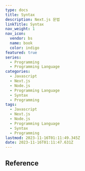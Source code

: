 ```yaml
---
type: docs
title: Syntax
description: Next.js 문법
linkTitle: Syntax
nav_weight: 1
nav_icon:
  vendor: bs
  name: book
  color: indigo
featured: true
series:
  - Programming
  - Programming Language
categories:
  - Javascript
  - Next.js
  - Node.js
  - Programming Language
  - Syntax
  - Programming
tags:
  - Javascript
  - Next.js
  - Node.js
  - Programming Language
  - Syntax
  - Programming
lastmod: 2023-11-16T01:11:49.345Z
date: 2023-11-16T01:11:47.631Z
---
```


## Reference
